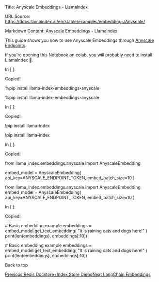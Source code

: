 Title: Anyscale Embeddings - LlamaIndex

URL Source: https://docs.llamaindex.ai/en/stable/examples/embeddings/Anyscale/

Markdown Content:
Anyscale Embeddings - LlamaIndex


This guide shows you how to use Anyscale Embeddings through [Anyscale Endpoints](https://docs.endpoints.anyscale.com/).

If you're opening this Notebook on colab, you will probably need to install LlamaIndex 🦙.

In \[ \]:

Copied!

%pip install llama\-index\-embeddings\-anyscale

%pip install llama-index-embeddings-anyscale

In \[ \]:

Copied!

!pip install llama\-index

!pip install llama-index

In \[ \]:

Copied!

from llama\_index.embeddings.anyscale import AnyscaleEmbedding

embed\_model \= AnyscaleEmbedding(
    api\_key\=ANYSCALE\_ENDPOINT\_TOKEN, embed\_batch\_size\=10
)

from llama\_index.embeddings.anyscale import AnyscaleEmbedding embed\_model = AnyscaleEmbedding( api\_key=ANYSCALE\_ENDPOINT\_TOKEN, embed\_batch\_size=10 )

In \[ \]:

Copied!

\# Basic embedding example
embeddings \= embed\_model.get\_text\_embedding(
    "It is raining cats and dogs here!"
)
print(len(embeddings), embeddings\[:10\])

\# Basic embedding example embeddings = embed\_model.get\_text\_embedding( "It is raining cats and dogs here!" ) print(len(embeddings), embeddings\[:10\])

Back to top

[Previous Redis Docstore+Index Store Demo](https://docs.llamaindex.ai/en/stable/examples/docstore/RedisDocstoreIndexStoreDemo/)[Next LangChain Embeddings](https://docs.llamaindex.ai/en/stable/examples/embeddings/Langchain/)
